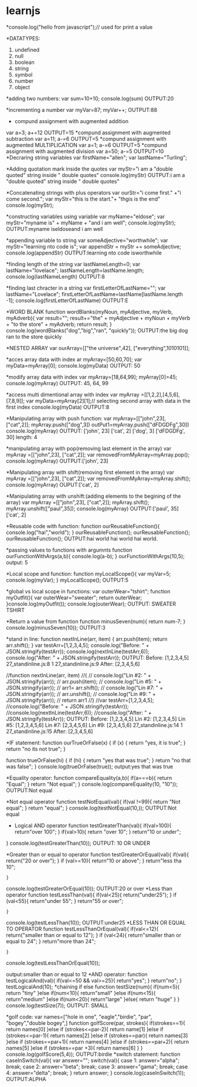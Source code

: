 # learnjs
*console.log("hello from javascript");// used for print a value

 *DATATYPES:
 1. undefined  
 2. null
 3. boolean
 4. string
 5. symbol
 6. number
 7. object

 *adding two numbers:
 var sum=10+10;
 console.log(sum)
 OUTPUT:20

 *incrementing a number
 var myVar=87;
 myVar++;
 OUTPUT:88

* compund assignment with augmented addition

var a=3;
a+=12
OUTPUT=15
*compund assignment with augmented subtraction
var a=11;
a-=6
OUTPUT=5
*compund assignment with augmented MULTIPLICATION
var a=1;
a-=6
OUTPUT=5
 *compund assignment with augmented division
var a=50;
a-=5
OUTPUT=10
*Decraring string variables
var firstName="allen";
var lastName="Turling";

 *Adding quotation mark inside the quotes
var myStr="i am a \"double quoted\" string inside \" double quotes\"
console.log(myStr)
OUTPUT:i am a "double quoted" string inside " double quotes"

*Concatenating strings with plus operators
 var ourStr="i come first." +"i come second.";
 var myStr="this is the start."+ "thgis is the end"
 console.log(myStr);

 *constructing variables using variable
 var myName="eldose";
var myStr="myname is" + myName + "and i am well";
console.log(myStr);
OUTPUT:myname iseldoseand i am well

*appending variable to string
var someAdjective="worthwhile";
var myStr="learning nto code is";
var appendStr = myStr += someAdjective;
console.log(appendStr)
OUTPUT:learning nto code isworthwhile

*finding length of the string
var lastNameLength=0;
var lastName="lovelace";
lastNameLength=lastName.length;
console.log(lastNameLength)
OUTPUT:8

*finding last chracter in a string
var firstLetterOfLastName="";
var lastName="Lovelace";
firstLetterOfLastName=lastName[lastName.length -1];
console.log(firstLetterOfLastName)
OUTPUT:E

*WORD BLANK
function wordBlanks(myNoun, myAdjective, myVerb, myAdverb){
    var result="";
    result+="the" + myAdjective + myNoun + myVerb + "to the store" + myAdverb;
    return result;
}
console.log(wordBlanks("dog","big","ran", "quickly"));
OUTPUT:the big dog ran to the store quickly

*NESTED ARRAY
var ourArray=[["the universe",42], ["everything",1010101]];

*acces array data with index
ar myArray=[50,60,70];
var myData=myArray[0];
console.log(myData)
OUTPUT: 50

*modify array data with index
var myArray=[18,64,99];
myArray[0]=45;
console.log(myArray)
OUTPUT: 45, 64, 99

*access multi dimentional array with index
var myArray =[[1,2,2],[4,5,6],[7,8,9]];
var myData=myArray[2][1];// selecting second array with data in the first index
console.log(myData)
OUTPUT:8

*Manipulating array with push function:
var myArray=[["john",23], ["cat",2]];
myArray.push(["dog",3])
outPut1=myArray.push(["dFDGDFg",30])
console.log(myArray)
OUTPUT:
['john', 23]
['cat', 2]
['dog', 3]
['dFDGDFg', 30]
length: 4

*manipulating array with pop(removing last element in the array)
var myArray =[["john",23], ["cat",2]];
var removedFromMyArray=myArray.pop();
console.log(myArray)
OUTPUT:['john', 23]

*Manipulating array with shift(removing first element in the array)
var myArray =[["john",23], ["cat",2]];
var removedFromMyArray=myArray.shift();
console.log(myArray)
OUPUT:['cat', 2]

*Manipulating array with unshift:(adding elements to the begining of the array)
var myArray =[["john",23], ["cat",2]];
myArray.shift();
myArray.unshift(["paul",35]);
console.log(myArray)
OUTPUT:['paul', 35]
       ['cat', 2]

*Reusable code with function:
function ourReusableFunction(){
    console.log("hai","world");
}
ourReusableFunction();
ourReusableFunction();
ourReusableFunction();
OUTPUT:hai world
       hai world
       hai world.

*passing values to functions with argumnts
function ourFunctionWithArgs(a,b){
    console.log(a-b);
}
ourFunctionWithArgs(10,5);
output: 5

*Local scope and function:
function myLocalScope(){
    var myVar=5;
    console.log(myVar);
}
myLocalScope();
OUTPUT:5

*global vs local scope in functions:
var outerWear="tshirt";
function myOutfit(){
    var outerWear="sweater";
    return outerWear;
}console.log(myOutfit());
console.log(outerWear);
OUTPUT: SWEATER
        TSHIRT

*Return a value from function
function minusSeven(num){
    return num-7;
}
console.log(minusSeven(10));
OUTPUT:3
 
*stand in  line:
function nextInLine(arr, item)
{
    arr.push(item);
    return arr.shift();
}
var testArr=[1,2,3,4,5];
console.log("Before: " +  JSON.stringify(testArr));
console.log(nextInLine(testArr,6));
console.log("After: " + JSON.stringify(testArr));
OUTPUT:
Before: [1,2,3,4,5]
27_standinline.js:8 1
27_standinline.js:9 After: [2,3,4,5,6]



//function nextInLine(arr, item)
//{
 //   console.log("Lin #2: " +  JSON.stringify(arr));
 //   arr.push(item);
 //   console.log("Lin #5: " +  JSON.stringify(arr));
  //  arr1= arr.shift();
  //  console.log("Lin #7: " +  JSON.stringify(arr));
  //  arr.unshift();
  //  console.log("Lin #9: " +  JSON.stringify(arr));
  //  return arr1
//}
//var testArr=[1,2,3,4,5];
//console.log("Before: " +  JSON.stringify(testArr));
//console.log(nextInLine(testArr,6));
//console.log("After: " + JSON.stringify(testArr));
OUTPUT:
Before: [1,2,3,4,5]
 Lin #2: [1,2,3,4,5]
Lin #5: [1,2,3,4,5,6]
 Lin #7: [2,3,4,5,6]
Lin #9: [2,3,4,5,6]
27_standinline.js:14 1
27_standinline.js:15 After: [2,3,4,5,6]

*IF statement:
 function ourTrueOrFalse(x) {
    if (x) {
        return "yes, it is true";
  }
    return "no its not true";
 }


 function trueOrFalse(hi) {
 if (hi) {
    return "yes that was true";
 }
 return "no that was false";
}
 console.log(trueOrFalse(true));
output:yes that was true
 
 *Equality operator:
 function compareEquality(a,b){
    if(a===b){
        return "Equal";
    }
    return "Not equal";
}
console.log(compareEquality(10, "10"));
OUTPUT:Not equal

*Not equal operator
function testNotEqual(val){
    if(val !=99){
        return "Not equal";
    }
    return "equal";
}
console.log(testNotEqual(10,));
OUTPUT:Not equal

* Logical AND operator
function testGreaterThan(val){
    if(val>100){
        return"over 100";
    }
    if(val>10){
        return "over 10";
    }
    return"10 or under";

}
console.log(testGreaterThan(10));
OUTPUT: 10 OR UNDER

*Greater than or equal to operator
function testGreaterOrEqual(val){
    if(val){
        return("20 or over");
    }
    if (val>=10){
        return"10 or above";
    }
    return"less tha 10";

    }
console.log(testGreaterOrEqual(10));
OUTPUT:20 or over
*Less than operator
function testLessThan(val){
    if(val<25){
        return("under25");
    }
    if (val<55){
        return"under 55";
    }
    return"55 or over";

    }
console.log(testLessThan(10));
OUTPUT:under25
*LESS THAN OR EQUAL TO OPERATOR
function testLessThanOrEqual(val){
    if(val<=12){
        return("smaller than or equal to 12");
    }
    if (val<24){
        return"smaller than or equal to 24";
    }
    return"more than 24";

    }
console.log(testLessThanOrEqual(10));

 output:smaller than or equal to 12
 *AND operator:
 function testLogicalAnd(val){
    if(val<=50 && val>=25){
        return"yes";
    }
    return"no";
}
testLogicalAnd(10);
*chaining if else
function testSize(num){
    if(num<5){
        return "tiny"
    }else if(num<10){
        return"small"
    }else if(num<15){
        return"medium"
    }else if(num<20){
        return"large"
    }else{
return "huge"
    }
    }
console.log(testSize(7));
OUTPUT: SMALL

*golf code:
var names=["hole in one", "eagle","birdie", "par", "bogey","double bogey",]
function golfScore(par, strokes){
    if(strokes==1){
        return names[0]
    }else if (strokes<=par-2){
        return name[1]
    }else if (strokes<=par-1){
        return names[2]
    }else if (strokes==par){
        return names[3]
    }else if (strokes==par+1){
        return names[4]
    }else if (strokes==par+2){
        return names[5]
    }else if (strokes==par +3){
        return names[6]
    }
    }
console.log(golfScore(5,4));
OUTPUT:birdie
*switch statement:
function caseInSwitch(val){
    var answer="";
    switch(val){
    case 1:
        answer="alpha";
        break;
    case 2:
            answer="beta";
            break; 
    case 3:
        answer="gama";
        break;
     case 4:
        answer="delta";
        break; 
}
return answer;
}
console.log(caseInSwitch(1));
OUTPUT:ALPHA

